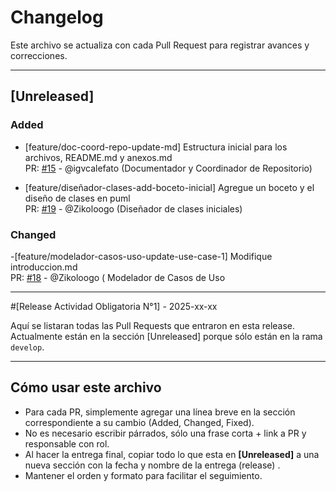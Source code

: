 # Changelog

Este archivo se actualiza con cada Pull Request para registrar avances y correcciones.

---

## [Unreleased]

### Added

- [feature/doc-coord-repo-update-md]  Estructura inicial para los archivos, README.md y anexos.md  
 PR: [#15](https://github.com/9919-Mili/SistemaProductoraVideos/pull/15) - @igvcalefato (Documentador y Coordinador de Repositorio)

 - [feature/diseñador-clases-add-boceto-inicial]  Agregue un boceto y el diseño de clases en puml  
 PR: [#19](https://github.com/9919-Mili/SistemaProductoraVideos/pull/19) - @Zikoloogo (Diseñador de clases iniciales)

### Changed
-[feature/modelador-casos-uso-update-use-case-1] Modifique introduccion.md  
 PR: [#18](https://github.com/9919-Mili/SistemaProductoraVideos/pull/18) - @Zikoloogo ( Modelador de Casos de Uso 

---

#[Release Actividad Obligatoria N°1] - 2025-xx-xx

Aquí se listaran todas las Pull Requests que entraron en esta release.
Actualmente están en la sección [Unreleased] porque sólo están en la rama `develop`.

---

## Cómo usar este archivo

- Para cada PR, simplemente agregar una línea breve en la sección correspondiente a su cambio (Added, Changed, Fixed).
- No es necesario escribir párrados, sólo una frase corta + link a PR y responsable con rol.
- Al hacer la entrega final, copiar todo lo que esta en **[Unreleased]** a una nueva sección con la fecha y nombre de la entrega (release) .
- Mantener el orden y formato para facilitar el seguimiento.
